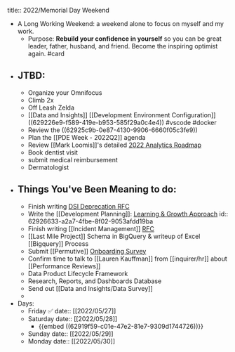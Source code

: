 title:: 2022/Memorial Day Weekend

- A Long Working Weekend: a weekend alone to focus on myself and my work.
	- Purpose: **Rebuild your confidence in yourself** so you can be great leader, father, husband, and friend. Become the inspiring optimist again. #card
- ## JTBD:
	- Organize your Omnifocus
	- Climb 2x
	- Off Leash Zelda
	- [[Data and Insights]] [[Development Environment Configuration]] ((629226e9-f589-419e-b953-585f29a0c4e4)) #vscode #docker
	- Review the ((62925c9b-0e87-4130-9906-6660f05c3fe9))
	- Plan the [[PDE Week - 2022Q2]] agenda
	- Review [[Mark Loomis]]'s detailed [2022 Analytics Roadmap](https://docs.google.com/spreadsheets/d/1UTmi7Kc6XeynqiyhuPz3ti_TKVZGRiaij7GMqqkiDro/edit?usp=sharing)
	- Book dentist visit
	- submit medical reimbursement
	- Dermatologist
- ## Things You've Been Meaning to do:
	- Finish writing [DSI Deprecation RFC](https://docs.google.com/document/d/1tc9SYMbwR1QBo81V2K9wl1HOW2QMBnPnaM21izQmt0Y/edit?usp=sharing)
	- Write the [[Development Planning]]: [Learning & Growth Approach](https://inquirer.atlassian.net/wiki/spaces/DATAINSIGHTS/pages/1953824802/Learning+Growth)
	  id:: 62926633-a2a7-4fbe-8f02-9053afdd19ba
	- Finish writing [[Incident Management]] [RFC](https://docs.google.com/document/d/1MTFScPfLHSxzx2TFBuIbHpSQsVC6exIMtG0kZBV93tY/edit#)
	- [[Last Mile Project]] Schema in BigQuery & writeup of Excel [[Bigquery]] Process
	- Submit [[Permutive]] [Onboarding Survey](https://docs.google.com/document/d/1saLop9ihnJ16ozIyc1SwimklkDREBnuaIs6r6O6QdZw/edit?usp=sharing)
	- Confirm time to talk to [[Lauren Kauffman]]  from [[inquirer/hr]] about [[Performance Reviews]]
	- Data Product Lifecycle Framework
	- Research, Reports, and Dashboards Database
	- Send out [[Data and Insights/Data Survey]]
	-
- Days:
	- Friday ✅
	  date:: [[2022/05/27]]
	- Saturday
	  date:: [[2022/05/28]]
		- {{embed ((62919f59-c01e-47e2-81e7-9309d1744726))}}
	- Sunday
	  date:: [[2022/05/29]]
	- Monday
	  date:: [[2022/05/30]]